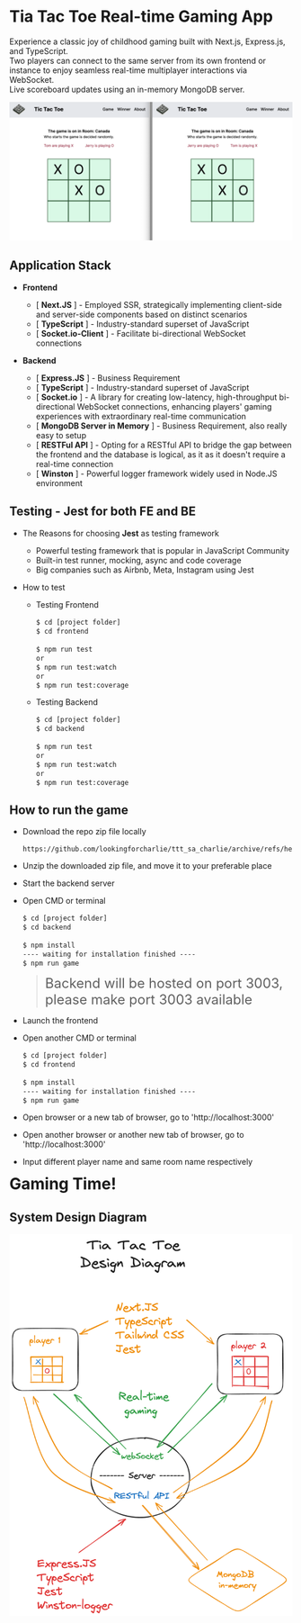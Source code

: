# Tia Tac Toe Real-time Gaming App

Experience a classic joy of childhood gaming built with Next.js, Express.js, and TypeScript.  
Two players can connect to the same server from its own frontend or instance to enjoy seamless real-time multiplayer interactions via WebSocket.  
Live scoreboard updates using an in-memory MongoDB server.

![game screenshot](./frontend/src/app/assets/ttt_ss.png 'game screenshot')

## Application Stack

- **Frontend**

  - [ **Next.JS** ] - Employed SSR, strategically implementing client-side and server-side components based on distinct scenarios
  - [ **TypeScript** ] - Industry-standard superset of JavaScript
  - [ **Socket.io-Client** ] - Facilitate bi-directional WebSocket connections

- **Backend**

  - [ **Express.JS** ] - Business Requirement
  - [ **TypeScript** ] - Industry-standard superset of JavaScript
  - [ **Socket.io** ] - A library for creating low-latency, high-throughput bi-directional WebSocket connections, enhancing players' gaming experiences with extraordinary real-time communication
  - [ **MongoDB Server in Memory** ] - Business Requirement, also really easy to setup
  - [ **RESTFul API** ] - Opting for a RESTful API to bridge the gap between the frontend and the database is logical, as it as it doesn't require a real-time connection
  - [ **Winston** ] - Powerful logger framework widely used in Node.JS environment

## Testing - Jest for both FE and BE

- The Reasons for choosing **Jest** as testing framework

  - Powerful testing framework that is popular in JavaScript Community
  - Built-in test runner, mocking, async and code coverage
  - Big companies such as Airbnb, Meta, Instagram using Jest

- How to test

  - Testing Frontend

    ```
    $ cd [project folder]
    $ cd frontend

    $ npm run test
    or
    $ npm run test:watch
    or
    $ npm run test:coverage
    ```

  - Testing Backend

    ```
    $ cd [project folder]
    $ cd backend

    $ npm run test
    or
    $ npm run test:watch
    or
    $ npm run test:coverage
    ```

## How to run the game

- Download the repo zip file locally

  ```
  https://github.com/lookingforcharlie/ttt_sa_charlie/archive/refs/heads/main.zip
  ```

- Unzip the downloaded zip file, and move it to your preferable place
- Start the backend server
- Open CMD or terminal

  ```
  $ cd [project folder]
  $ cd backend

  $ npm install
  ---- waiting for installation finished ----
  $ npm run game
  ```

  > <span style="font-size: 1.5rem;">Backend will be hosted on port 3003, please make port 3003 available</span>

- Launch the frontend
- Open another CMD or terminal

  ```
  $ cd [project folder]
  $ cd frontend

  $ npm install
  ---- waiting for installation finished ----
  $ npm run game
  ```

- Open browser or a new tab of browser, go to 'http://localhost:3000'
- Open another browser or another new tab of browser, go to 'http://localhost:3000'
- Input different player name and same room name respectively

<span style="font-size: 2em; font-weight: bold;">Gaming Time!</span>

## System Design Diagram

![design diagram](./frontend/src/app/assets/ttt_diagram_md.png 'design diagram')
